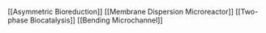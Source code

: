 [[Asymmetric Bioreduction]]
[[Membrane Dispersion Microreactor]]
[[Two-phase Biocatalysis]]
[[Bending Microchannel]]

